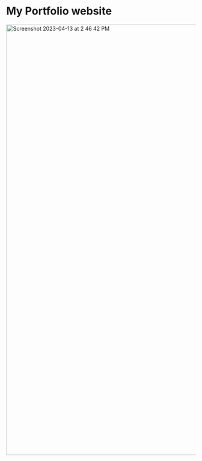 # My Portfolio website

<img width="1143" alt="Screenshot 2023-04-13 at 2 46 42 PM" src="https://user-images.githubusercontent.com/30150366/231890030-54d1be6a-e555-44f6-8c21-509289ba1f6c.png">

